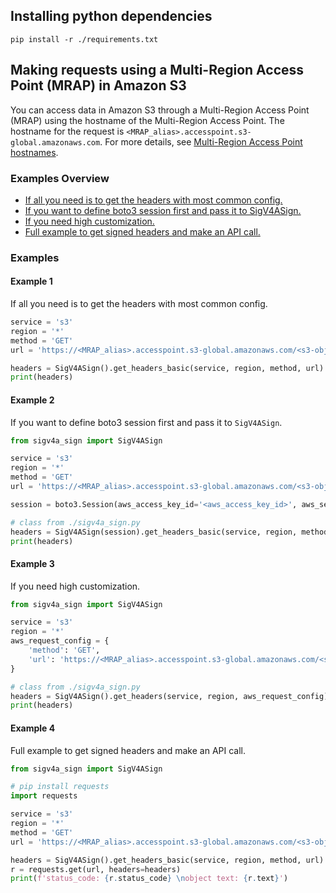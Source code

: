 ## Installing python dependencies

```pip install -r ./requirements.txt```

## Making requests using a Multi-Region Access Point (MRAP) in Amazon S3

You can access data in Amazon S3 through a Multi-Region Access Point (MRAP) using the hostname of the Multi-Region Access Point.
The hostname for the request is `<MRAP_alias>.accesspoint.s3-global.amazonaws.com`. For more details, see [Multi-Region Access Point hostnames](https://docs.aws.amazon.com/AmazonS3/latest/userguide/MultiRegionAccessPointRequests.html#MultiRegionAccessPointHostname).

### Examples Overview
- [If all you need is to get the headers with most common config.](#Example-1)  
- [If you want to define boto3 session first and pass it to SigV4ASign.](#Example-2)  
- [If you need high customization.](#Example-3)  
- [Full example to get signed headers and make an API call.](#Example-4)  

### Examples

#### Example 1
If all you need is to get the headers with most common config.

```python
service = 's3'
region = '*'
method = 'GET'
url = 'https://<MRAP_alias>.accesspoint.s3-global.amazonaws.com/<s3-object-key>'

headers = SigV4ASign().get_headers_basic(service, region, method, url)
print(headers)
```

#### Example 2
If you want to define boto3 session first and pass it to `SigV4ASign`.

```python
from sigv4a_sign import SigV4ASign

service = 's3'
region = '*'
method = 'GET'
url = 'https://<MRAP_alias>.accesspoint.s3-global.amazonaws.com/<s3-object-key>'

session = boto3.Session(aws_access_key_id='<aws_access_key_id>', aws_secret_access_key='<aws_secret_access_key>')

# class from ./sigv4a_sign.py
headers = SigV4ASign(session).get_headers_basic(service, region, method, url)
print(headers)
```

#### Example 3
If you need high customization.

```python
from sigv4a_sign import SigV4ASign

service = 's3'
region = '*'
aws_request_config = {
    'method': 'GET',
    'url': 'https://<MRAP_alias>.accesspoint.s3-global.amazonaws.com/<s3-object-key>',
}

# class from ./sigv4a_sign.py
headers = SigV4ASign().get_headers(service, region, aws_request_config)
print(headers)
```

#### Example 4
Full example to get signed headers and make an API call.

```python
from sigv4a_sign import SigV4ASign

# pip install requests
import requests

service = 's3'
region = '*'
method = 'GET'
url = 'https://<MRAP_alias>.accesspoint.s3-global.amazonaws.com/<s3-object-key>'

headers = SigV4ASign().get_headers_basic(service, region, method, url)
r = requests.get(url, headers=headers)
print(f'status_code: {r.status_code} \nobject text: {r.text}')
```
